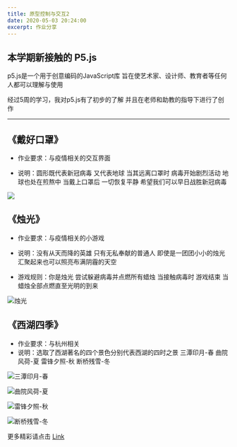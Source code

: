 ```yaml
---
title: 原型控制与交互2
date: 2020-05-03 20:24:00
excerpt: 作业分享
---
```



## 本学期新接触的 P5.js 

p5.js是一个用于创意编码的JavaScript库
旨在使艺术家、设计师、教育者等任何人都可以理解与使用

经过5周的学习，我对p5.js有了初步的了解
并且在老师和助教的指导下进行了创作


***


## 《戴好口罩》  

 * 作业要求：与疫情相关的交互界面

 * 说明：圆形既代表新冠病毒 又代表地球 
 当其远离口罩时 病毒开始剧烈活动 地球也处在煎熬中
 当戴上口罩后 一切恢复平静
 希望我们可以早日战胜新冠病毒




![](https://i.loli.net/2020/05/06/15ocn24tOTYzEfp.png)



## 《烛光》  

 + 作业要求：与疫情相关的小游戏

 + 说明：没有从天而降的英雄 只有无私奉献的普通人 
    即使是一团团小小的烛光 汇聚起来也可以照亮布满阴霾的天空

 + 游戏规则：你是烛光 尝试躲避病毒并点燃所有蜡烛
    当接触病毒时 游戏结束 当蜡烛全部点燃直至光明的到来


![烛光](https://i.loli.net/2020/05/06/KFhXscNrSj9pM76.png)



## 《西湖四季》  

 + 作业要求：与杭州相关
 + 说明：选取了西湖著名的四个景色分别代表西湖的四时之景
    三潭印月-春 曲院风荷-夏 雷锋夕照-秋 断桥残雪-冬


![三潭印月-春](https://i.loli.net/2020/05/06/EiMwdRSJxyt4uh2.png)  
 

![曲院风荷-夏](https://i.loli.net/2020/05/06/LBiAwkh8n4zTt2Z.png)  
 

![雷锋夕照-秋](https://i.loli.net/2020/05/06/GpYeUS6Oqc18mCb.png)  

![断桥残雪-冬](https://i.loli.net/2020/05/06/Tj5NaOlEqPSJ9zU.png)  
  
    

更多精彩请点击 [Link](http://zstu-interaction.art)